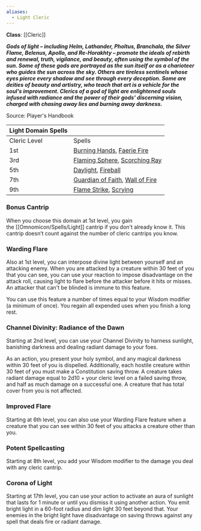 ```yaml
---
aliases:
  - Light Cleric
---
```

**Class**: [[Cleric]] 

**_Gods of light – including Helm, Lathander, Pholtus, Branchala, the Silver Flame, Belenus, Apollo, and Re-Horakhty – promote the ideals of rebirth and renewal, truth, vigilance, and beauty, often using the symbol of the sun. Some of these gods are portrayed as the sun itself or as a charioteer who guides the sun across the sky. Others are tireless sentinels whose eyes pierce every shadow and see through every deception. Some are deities of beauty and artistry, who teach that art is a vehicle for the soul's improvement. Clerics of a god of light are enlightened souls infused with radiance and the power of their gods' discerning vision, charged with chasing away lies and burning away darkness._**

Source: Player's Handbook

|Light Domain Spells|   |
|---|---|
|Cleric Level|Spells|
|1st|[Burning Hands](http://dnd5e.wikidot.com/spell:burning-hands), [Faerie Fire](http://dnd5e.wikidot.com/spell:faerie-fire)|
|3rd|[Flaming Sphere](http://dnd5e.wikidot.com/spell:flaming-sphere), [Scorching Ray](http://dnd5e.wikidot.com/spell:scorching-ray)|
|5th|[Daylight](http://dnd5e.wikidot.com/spell:daylight), [Fireball](http://dnd5e.wikidot.com/spell:fireball)|
|7th|[Guardian of Faith](http://dnd5e.wikidot.com/spell:guardian-of-faith), [Wall of Fire](http://dnd5e.wikidot.com/spell:wall-of-fire)|
|9th|[Flame Strike](http://dnd5e.wikidot.com/spell:flame-strike), [Scrying](http://dnd5e.wikidot.com/spell:scrying)|

### Bonus Cantrip

When you choose this domain at 1st level, you gain the [[Omnomicon/Spells/Light]] cantrip if you don't already know it. This cantrip doesn’t count against the number of cleric cantrips you know.

### Warding Flare

Also at 1st level, you can interpose divine light between yourself and an attacking enemy. When you are attacked by a creature within 30 feet of you that you can see, you can use your reaction to impose disadvantage on the attack roll, causing light to flare before the attacker before it hits or misses. An attacker that can't be blinded is immune to this feature.

You can use this feature a number of times equal to your Wisdom modifier (a minimum of once). You regain all expended uses when you finish a long rest.

### Channel Divinity: Radiance of the Dawn

Starting at 2nd level, you can use your Channel Divinity to harness sunlight, banishing darkness and dealing radiant damage to your foes.

As an action, you present your holy symbol, and any magical darkness within 30 feet of you is dispelled. Additionally, each hostile creature within 30 feet of you must make a Constitution saving throw. A creature takes radiant damage equal to 2d10 + your cleric level on a failed saving throw, and half as much damage on a successful one. A creature that has total cover from you is not affected.

### Improved Flare

Starting at 6th level, you can also use your Warding Flare feature when a creature that you can see within 30 feet of you attacks a creature other than you.

### Potent Spellcasting

Starting at 8th level, you add your Wisdom modifier to the damage you deal with any cleric cantrip.

### Corona of Light

Starting at 17th level, you can use your action to activate an aura of sunlight that lasts for 1 minute or until you dismiss it using another action. You emit bright light in a 60-foot radius and dim light 30 feet beyond that. Your enemies in the bright light have disadvantage on saving throws against any spell that deals fire or radiant damage.